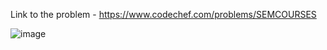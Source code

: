 Link to the problem - https://www.codechef.com/problems/SEMCOURSES


![image](https://user-images.githubusercontent.com/57552973/236457761-8b1b4595-d247-4a86-9491-6f83dc3686ec.png)
